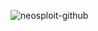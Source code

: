 ![neosploit-github](https://github.com/user-attachments/assets/4d8bd1fc-686c-4b3d-a0b5-f00bedc88fbc)



